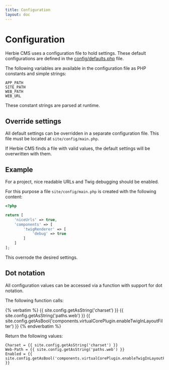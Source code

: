 ```yaml
---
title: Configuration
layout: doc
---
```


# Configuration

Herbie CMS uses a configuration file to hold settings.
These default configurations are defined in the [config/defaults.php](https://github.com/getherbie/herbie/blob/2.x/config/defaults.php) file.

The following variables are available in the configuration file as PHP constants and simple strings:

    APP_PATH
    SITE_PATH
    WEB_PATH
    WEB_URL

These constant strings are parsed at runtime.


## Override settings

All default settings can be overridden in a separate configuration file.
This file must be located at `site/config/main.php`.

If Herbie CMS finds a file with valid values, the default settings will be overwritten with them.


## Example

For a project, nice readable URLs and Twig debugging should be enabled.

For this purpose a file `site/config/main.php` is created with the following content:

~~~php
<?php

return [
    'niceUrls' => true,
    'components' => [
        'twigRenderer' => [
            'debug' => true
        ]
    ]
];
~~~

This overrode the desired settings.

## Dot notation

All configuration values can be accessed via a function with support for dot notation.

The following function calls:

{% verbatim %}
    {{ site.config.getAsString('charset') }}
    {{ site.config.getAsString('paths.web') }}
    {{ site.config.getAsBool('components.virtualCorePlugin.enableTwigInLayoutFilter') }}
{% endverbatim %}

Return the following values:

    Charset = {{ site.config.getAsString('charset') }}
    Web-Path = {{ site.config.getAsString('paths.web') }}
    Enabled = {{ site.config.getAsBool('components.virtualCorePlugin.enableTwigInLayoutFilter') }}
